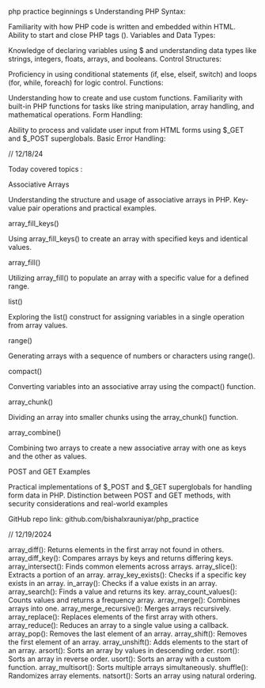 php practice
beginnings s
Understanding PHP Syntax:

Familiarity with how PHP code is written and embedded within HTML.
Ability to start and close PHP tags (<?php and ?>).
Variables and Data Types:

Knowledge of declaring variables using $ and understanding data types like strings, integers, floats, arrays, and booleans.
Control Structures:

Proficiency in using conditional statements (if, else, elseif, switch) and loops (for, while, foreach) for logic control.
Functions:

Understanding how to create and use custom functions.
Familiarity with built-in PHP functions for tasks like string manipulation, array handling, and mathematical operations.
Form Handling:

Ability to process and validate user input from HTML forms using $\_GET and $\_POST superglobals.
Basic Error Handling:

// 12/18/24

Today covered topics :

Associative Arrays

Understanding the structure and usage of associative arrays in PHP.
Key-value pair operations and practical examples.

array_fill_keys()

Using array_fill_keys() to create an array with specified keys and identical values.

array_fill()

Utilizing array_fill() to populate an array with a specific value for a defined range.

list()

Exploring the list() construct for assigning variables in a single operation from array values.

range()

Generating arrays with a sequence of numbers or characters using range().

compact()

Converting variables into an associative array using the compact() function.

array_chunk()

Dividing an array into smaller chunks using the array_chunk() function.

array_combine()

Combining two arrays to create a new associative array with one as keys and the other as values.

POST and GET Examples

Practical implementations of $\_POST and $\_GET superglobals for handling form data in PHP.
Distinction between POST and GET methods, with security considerations and real-world examples

GitHub repo link: github.com/bishalxrauniyar/php_practice

//
12/19/2024

array_diff():
Returns elements in the first array not found in others.
array_diff_key():
Compares arrays by keys and returns differing keys.
array_intersect():
Finds common elements across arrays.
array_slice():
Extracts a portion of an array.
array_key_exists():
Checks if a specific key exists in an array.
in_array():
Checks if a value exists in an array.
array_search():
Finds a value and returns its key.
array_count_values():
Counts values and returns a frequency array.
array_merge():
Combines arrays into one.
array_merge_recursive():
Merges arrays recursively.
array_replace():
Replaces elements of the first array with others.
array_reduce():
Reduces an array to a single value using a callback.
array_pop():
Removes the last element of an array.
array_shift():
Removes the first element of an array.
array_unshift():
Adds elements to the start of an array.
arsort():
Sorts an array by values in descending order.
rsort():
Sorts an array in reverse order.
usort():
Sorts an array with a custom function.
array_multisort():
Sorts multiple arrays simultaneously.
shuffle():
Randomizes array elements.
natsort():
Sorts an array using natural ordering.
